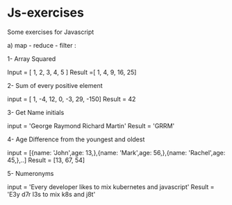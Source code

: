 # Js-exercises
Some exercises for Javascript

a) map - reduce - filter :

  1- Array Squared
  
  Input = [ 1, 2, 3, 4, 5 ]   Result =[ 1, 4, 9, 16, 25]
  
  2- Sum of every positive element
  
  input = [ 1, -4, 12, 0, -3, 29, -150]   Result = 42
  
  3- Get Name initials
  
  input = 'George Raymond Richard Martin'   Result = 'GRRM'
  
  4- Age Difference from the youngest and oldest
  
  input = [{name: 'John',age: 13,},{name: 'Mark',age: 56,},{name: 'Rachel',age: 45,},..]    Result = [13, 67, 54]
  
  5- Numeronyms
  
  input = 'Every developer likes to mix kubernetes and javascript'    Result = 'E3y d7r l3s to mix k8s and j8t'
  
  
